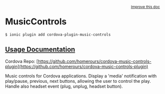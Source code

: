 
<a style="float:right;font-size:12px;" href="http://github.com/driftyco/ionic-native/edit/master/src/@ionic-native/plugins/music-controls/index.ts#L13">
  Improve this doc
</a>

# MusicControls
<!-- end header block -->

```
$ ionic plugin add cordova-plugin-music-controls
```

## [Usage Documentation](https://ionicframework.com/docs/v2/native/music-controls/)

Cordova Repo: [https://github.com/homerours/cordova-music-controls-plugin](https://github.com/homerours/cordova-music-controls-plugin)

<!-- description -->
Music controls for Cordova applications.
Display a 'media' notification with play/pause, previous, next buttons, allowing the user to control the play.
Handle also headset event (plug, unplug, headset button).
<!-- end for prop in method.decorators[0].argumentInfo -->
<!-- end content block -->
<!-- end body block -->
